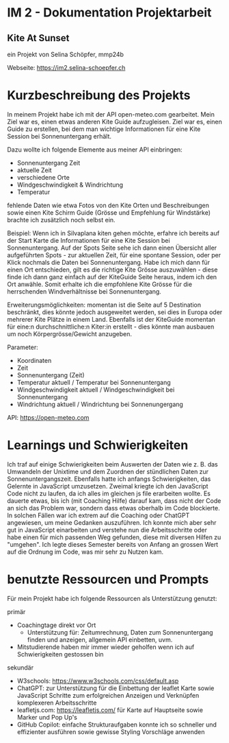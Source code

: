 # IM 2 - Dokumentation Projektarbeit

## Kite At Sunset

ein Projekt von Selina Schöpfer, mmp24b

Webseite: https://im2.selina-schoepfer.ch

# Kurzbeschreibung des Projekts

In meinem Projekt habe ich mit der API open-meteo.com gearbeitet. Mein Ziel war es, einen etwas anderen Kite Guide aufzugleisen. Ziel war es, einen Guide zu erstellen, bei dem man wichtige Informationen für eine Kite Session bei Sonnenuntergang erhält. 

Dazu wollte ich folgende Elemente aus meiner API einbringen:
- Sonnenuntergang Zeit
- aktuelle Zeit
- verschiedene Orte 
- Windgeschwindigkeit & Windrichtung
- Temperatur 

fehlende Daten wie etwa Fotos von den Kite Orten und Beschreibungen sowie einen Kite Schirm Guide (Grösse und Empfehlung für Windstärke) brachte ich zusätzlich noch selbst ein. 

Beispiel:
Wenn ich in Silvaplana kiten gehen möchte, erfahre ich bereits auf der Start Karte die Informationen für eine Kite Session bei Sonnenuntergang. Auf der Spots Seite sehe ich dann einen Übersicht aller aufgeführten Spots - zur aktuellen Zeit, für eine spontane Session, oder per Klick nochmals die Daten bei Sonnenuntergang. Habe ich mich dann für einen Ort entschieden, gilt es die richtige Kite Grösse auszuwählen - diese finde ich dann ganz einfach auf der KiteGuide Seite heraus, indem ich den Ort anwähle. Somit erhalte ich die empfohlene Kite Grösse für die herrschenden Windverhältnisse bei Sonnenuntergang. 

Erweiterungsmöglichkeiten:
momentan ist die Seite auf 5 Destination beschränkt, dies könnte jedoch ausgeweitet werden, sei dies in Europa oder mehrerer Kite Plätze in einem Land. Ebenfalls ist der KiteGuide momentan für eine:n durchschnittliche:n Kiter:in erstellt - dies könnte man ausbauen um noch Körpergrösse/Gewicht anzugeben. 

Parameter:
- Koordinaten
- Zeit
- Sonnenuntergang (Zeit)
- Temperatur aktuell / Temperatur bei Sonnenuntergang
- Windgeschwindigkeit aktuell / Windgeschwindigkeit bei Sonnenuntergang
- Windrichtung aktuell / Windrichtung bei Sonnenungergang 

API:
https://open-meteo.com 


# Learnings und Schwierigkeiten

Ich traf auf einige Schwierigkeiten beim Auswerten der Daten wie z. B. das Umwandeln der Unixtime und dem Zuordnen der stündlichen Daten zur Sonnenuntergangszeit. Ebenfalls hatte ich anfangs Schwierigkeiten, das Gelernte in JavaScript umzusetzen. Zweimal kriegte ich den JavaScript Code nicht zu laufen, da ich alles im gleichen js file erarbeiten wollte. Es dauerte etwas, bis ich (mit Coaching Hilfe) darauf kam, dass nicht der Code an sich das Problem war, sondern dass etwas oberhalb im Code blockierte. In solchen Fällen war ich extrem auf die Coaching oder ChatGPT angewiesen, um meine Gedanken auszuführen. Ich konnte mich aber sehr gut in JavaScript einarbeiten und verstehe nun die Arbeitsschritte oder habe einen für mich passenden Weg gefunden, diese mit diversen Hilfen zu "umgehen". Ich legte dieses Semester bereits von Anfang an grossen Wert auf die Ordnung im Code, was mir sehr zu Nutzen kam. 


# benutzte Ressourcen und Prompts

Für mein Projekt habe ich folgende Ressourcen als Unterstützung genutzt: 

primär
- Coachingtage direkt vor Ort 
    - Unterstützung für: Zeitumrechnung, Daten zum Sonnenuntergang finden und anzeigen, allgemein API einbetten, uvm. 
- Mitstudierende haben mir immer wieder geholfen wenn ich auf Schwierigkeiten gestossen bin 

sekundär
- W3schools: https://www.w3schools.com/css/default.asp
- ChatGPT: zur Unterstützung für die Einbettung der leaflet Karte sowie JavaScript Schritte zum erfolgreichen Anzeigen und Verknüpfen komplexeren Arbeitsschritte
- leafletjs.com: https://leafletjs.com/ für Karte auf Hauptseite sowie Marker und Pop Up's
- GitHub Copilot: einfache Strukturaufgaben konnte ich so schneller und effizienter ausführen sowie gewisse Styling Vorschläge anwenden